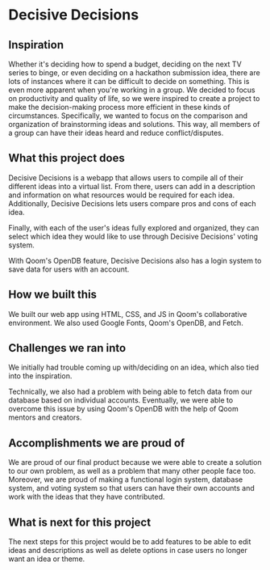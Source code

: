 Decisive Decisions
==================

## Inspiration
Whether it's deciding how to spend a budget, deciding on the next TV series to binge, or even deciding on a hackathon submission idea, there are lots of instances where it can be difficult to decide on something. This is even more apparent when you're working in a group.
We decided to focus on productivity and quality of life, so we were inspired to create a project to make the decision-making process more efficient in these kinds of circumstances. Specifically, we wanted to focus on the comparison and organization of brainstorming ideas and solutions. This way, all members of a group can have their ideas heard and reduce conflict/disputes.

## What this project does
Decisive Decisions is a webapp that allows users to compile all of their different ideas into a virtual list. From there, users can add in a description and information on what resources would be required for each idea. Additionally, Decisive Decisions lets users compare pros and cons of each idea.

Finally, with each of the user's ideas fully explored and organized, they can select which idea they would like to use through Decisive Decisions' voting system.

With Qoom's OpenDB feature, Decisive Decisions also has a login system to save data for users with an account.

## How we built this 
We built our web app using HTML, CSS, and JS in Qoom's collaborative environment. We also used Google Fonts, Qoom's OpenDB, and Fetch.

## Challenges we ran into
We initially had trouble coming up with/deciding on an idea, which also tied into the inspiration. 

Technically, we also had a problem with being able to fetch data from our database based on individual accounts. Eventually, we were able to overcome this issue by using Qoom's OpenDB with the help of Qoom mentors and creators.

## Accomplishments we are proud of
We are proud of our final product because we were able to create a solution to our own problem, as well as a problem that many other people face too. Moreover, we are proud of making a functional login system, database system, and voting system so that users can have their own accounts and work with the ideas that they have contributed.

## What is next for this project
The next steps for this project would be to add features to be able to edit ideas and descriptions as well as delete options in case users no longer want an idea or theme.
